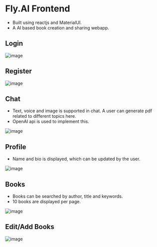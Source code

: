 # Fly.AI Frontend
- Built using reactjs and MaterialUI.
- A AI based book creation and sharing webapp.

## Login

![image](https://github.com/selen0phile/Fly.AI-Frontend/assets/59266402/0d0546ed-0350-4733-991d-7c9ceb360886)


## Register

![image](https://github.com/selen0phile/Fly.AI-Frontend/assets/59266402/0fe9a6f3-ce03-443d-8960-988c83f7c5ec)

## Chat

- Text, voice and image is supported in chat. A user can generate pdf related to different topics here.
- OpenAI api is used to implement this.

![image](https://github.com/selen0phile/Fly.AI-Frontend/assets/59266402/57279f12-338b-4554-bc5a-25584c366ef2)

## Profile

- Name and bio is displayed, which can be updated by the user.

![image](https://github.com/selen0phile/Fly.AI-Frontend/assets/59266402/8962e270-1552-4eb1-9442-89913448d1fd)

## Books

- Books can be searched by author, title and keywords.
- 10 books are displayed per page.

![image](https://github.com/selen0phile/Fly.AI-Frontend/assets/59266402/7d394ef7-537b-46fb-9a43-90ddb5085fcf)

## Edit/Add Books

![image](https://github.com/selen0phile/Fly.AI-Frontend/assets/59266402/b2daf434-8961-448f-9abf-0e8ce103852e)


